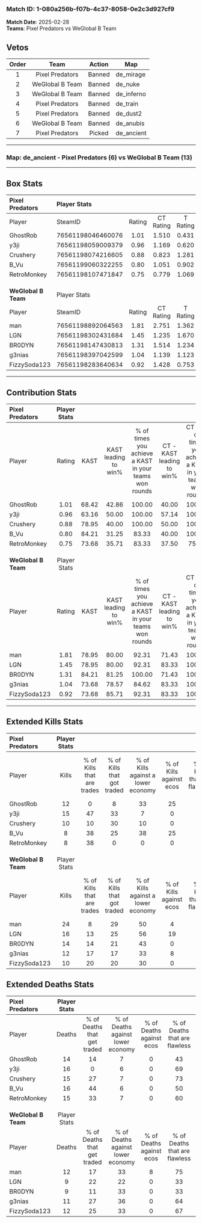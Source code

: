 ### Match ID: 1-080a256b-f07b-4c37-8058-0e2c3d927cf9  
**Match Date**: 2025-02-28  
**Teams**: Pixel Predators vs WeGlobal B Team  

## Vetos  

| Order | Team | Action | Map |
| :---: | :--: | :----: | --- |
| 1 | Pixel Predators | Banned | de_mirage |
| 2 | WeGlobal B Team | Banned | de_nuke |
| 3 | WeGlobal B Team | Banned | de_inferno |
| 4 | Pixel Predators | Banned | de_train |
| 5 | Pixel Predators | Banned | de_dust2 |
| 6 | WeGlobal B Team | Banned | de_anubis |
| 7 | Pixel Predators | Picked | de_ancient |

---  

### **Map**: de_ancient - Pixel Predators (6) vs WeGlobal B Team (13)  
---  

## Box Stats  

| **Pixel Predators** | Player Stats      |        |           |          |       |       |       |         |        |      |     |
| :- | :- | :-: | :-: | :-: | :-: | :-: | :-: | :-: | :-: | :-: | :-: |
| Player              | SteamID           | Rating | CT Rating | T Rating | KAST  |  ADR  | Kills | Assists | Deaths | K/D  | HS% |
| GhostRob            | 76561198046460076 |  1.01  |   1.510   |  0.431   | 68.42 | 84.9  |  12   |    5    |   14   | 0.86 | 75  |
| y3ji                | 76561198059009379 |  0.96  |   1.169   |  0.620   | 63.16 | 63.1  |  15   |    1    |   16   | 0.94 | 53  |
| Crushery            | 76561198074216605 |  0.88  |   0.823   |  1.281   | 78.95 | 59.6  |  10   |    3    |   15   | 0.67 | 30  |
| B_Vu                | 76561199060322255 |  0.80  |   1.051   |  0.902   | 84.21 | 56.9  |   8   |    5    |   16   | 0.50 | 62  |
| RetroMonkey         | 76561198107471847 |  0.75  |   0.779   |  1.069   | 73.68 | 55.3  |   8   |    5    |   15   | 0.53 | 37  |
|                     |                   |        |           |          |       |       |       |         |        |      |     |
|                     |                   |        |           |          |       |       |       |         |        |      |     |
|                     |                   |        |           |          |       |       |       |         |        |      |     |
| **WeGlobal B Team** | Player Stats      |        |           |          |       |       |       |         |        |      |     |
| Player              | SteamID           | Rating | CT Rating | T Rating | KAST  |  ADR  | Kills | Assists | Deaths | K/D  | HS% |
| man                 | 76561198892064563 |  1.81  |   2.751   |  1.362   | 78.95 | 121.3 |  24   |    6    |   12   | 2.00 | 45  |
| LGN                 | 76561198302431684 |  1.45  |   1.235   |  1.670   | 78.95 | 95.0  |  16   |    7    |   9    | 1.78 | 68  |
| BR0DYN              | 76561198147430813 |  1.31  |   1.514   |  1.234   | 84.21 | 71.6  |  14   |    3    |   9    | 1.56 | 50  |
| g3nias              | 76561198397042599 |  1.04  |   1.139   |  1.123   | 73.68 | 61.5  |  12   |    2    |   11   | 1.09 | 75  |
| FizzySoda123        | 76561198283640634 |  0.92  |   1.428   |  0.753   | 73.68 | 57.2  |  10   |    3    |   12   | 0.83 | 40  |
---  

## Contribution Stats  

| **Pixel Predators** | Player Stats |       |                      |                                                        |                           |                                                             |                          |                                                            |
| :- | :-: | :-: | :-: | :-: | :-: | :-: | :-: | :-: |
| Player              |    Rating    | KAST  | KAST leading to win% | % of times you achieve a KAST in your teams won rounds | CT - KAST leading to win% | CT - % of times you achieve a KAST in your teams won rounds | T - KAST leading to win% | T - % of times you achieve a KAST in your teams won rounds |
| GhostRob            |     1.01     | 68.42 |        42.86         |                         100.00                         |           40.00           |                           100.00                            |          50.00           |                           100.00                           |
| y3ji                |     0.96     | 63.16 |        50.00         |                         100.00                         |           57.14           |                           100.00                            |          40.00           |                           100.00                           |
| Crushery            |     0.88     | 78.95 |        40.00         |                         100.00                         |           50.00           |                           100.00                            |          28.57           |                           100.00                           |
| B_Vu                |     0.80     | 84.21 |        31.25         |                         83.33                          |           40.00           |                           100.00                            |          16.67           |                           50.00                            |
| RetroMonkey         |     0.75     | 73.68 |        35.71         |                         83.33                          |           37.50           |                            75.00                            |          33.33           |                           100.00                           |
|                     |              |       |                      |                                                        |                           |                                                             |                          |                                                            |
|                     |              |       |                      |                                                        |                           |                                                             |                          |                                                            |
|                     |              |       |                      |                                                        |                           |                                                             |                          |                                                            |
| **WeGlobal B Team** | Player Stats |       |                      |                                                        |                           |                                                             |                          |                                                            |
| Player              |    Rating    | KAST  | KAST leading to win% | % of times you achieve a KAST in your teams won rounds | CT - KAST leading to win% | CT - % of times you achieve a KAST in your teams won rounds | T - KAST leading to win% | T - % of times you achieve a KAST in your teams won rounds |
| man                 |     1.81     | 78.95 |        80.00         |                         92.31                          |           71.43           |                           100.00                            |          87.50           |                           87.50                            |
| LGN                 |     1.45     | 78.95 |        80.00         |                         92.31                          |           83.33           |                           100.00                            |          77.78           |                           87.50                            |
| BR0DYN              |     1.31     | 84.21 |        81.25         |                         100.00                         |           71.43           |                           100.00                            |          88.89           |                           100.00                           |
| g3nias              |     1.04     | 73.68 |        78.57         |                         84.62                          |           83.33           |                           100.00                            |          75.00           |                           75.00                            |
| FizzySoda123        |     0.92     | 73.68 |        85.71         |                         92.31                          |           83.33           |                           100.00                            |          87.50           |                           87.50                            |
---  

## Extended Kills Stats  

| **Pixel Predators** | Player Stats |                            |                            |                                    |                         |                              |                                 |                                       |                    |           |
| :- | :-: | :-: | :-: | :-: | :-: | :-: | :-: | :-: | :-: | :-: |
| Player              |    Kills     | % of Kills that are trades | % of Kills that got traded | % of Kills against a lower economy | % of Kills against ecos | % of Kills that are flawless | % of Kills that are close duels | % of Kills that are assisted by flash | Pistol Round Kills | AWP Kills |
| GhostRob            |      12      |             0              |             8              |                 33                 |           25            |              50              |                8                |                   0                   |         0          |     2     |
| y3ji                |      15      |             47             |             33             |                 7                  |            0            |              53              |                7                |                   0                   |         0          |     0     |
| Crushery            |      10      |             10             |             30             |                 10                 |            0            |              70              |                0                |                   0                   |         2          |     3     |
| B_Vu                |      8       |             38             |             25             |                 38                 |           25            |              50              |                0                |                   0                   |         0          |     0     |
| RetroMonkey         |      8       |             38             |             0              |                 0                  |            0            |              63              |                0                |                  13                   |         0          |     1     |
|                     |              |                            |                            |                                    |                         |                              |                                 |                                       |                    |           |
|                     |              |                            |                            |                                    |                         |                              |                                 |                                       |                    |           |
|                     |              |                            |                            |                                    |                         |                              |                                 |                                       |                    |           |
| **WeGlobal B Team** | Player Stats |                            |                            |                                    |                         |                              |                                 |                                       |                    |           |
| Player              |    Kills     | % of Kills that are trades | % of Kills that got traded | % of Kills against a lower economy | % of Kills against ecos | % of Kills that are flawless | % of Kills that are close duels | % of Kills that are assisted by flash | Pistol Round Kills | AWP Kills |
| man                 |      24      |             8              |             29             |                 50                 |            4            |              50              |                0                |                   0                   |         0          |     1     |
| LGN                 |      16      |             13             |             25             |                 56                 |           19            |              69              |                6                |                   6                   |         0          |     3     |
| BR0DYN              |      14      |             14             |             21             |                 43                 |            0            |              64              |                0                |                   0                   |         0          |     2     |
| g3nias              |      12      |             17             |             17             |                 33                 |            8            |              58              |               17                |                   0                   |         0          |     2     |
| FizzySoda123        |      10      |             20             |             20             |                 30                 |            0            |              60              |                0                |                   0                   |         1          |     2     |
## Extended Deaths Stats  

| **Pixel Predators** | Player Stats |                             |                                   |                          |                               |                            |                           |               |
| :- | :-: | :-: | :-: | :-: | :-: | :-: | :-: | :-: |
| Player              |    Deaths    | % of Deaths that get traded | % of Deaths against lower economy | % of Deaths against ecos | % of Deaths that are flawless | % of Deaths that are close | % of Deaths while blinded | Deaths to AWP |
| GhostRob            |      14      |             14              |                 7                 |            0             |              43               |             7              |             0             |       0       |
| y3ji                |      16      |              0              |                 6                 |            0             |              69               |             0              |             0             |       1       |
| Crushery            |      15      |             27              |                 7                 |            0             |              73               |             0              |             0             |       0       |
| B_Vu                |      16      |             44              |                 6                 |            0             |              50               |             6              |             0             |       0       |
| RetroMonkey         |      15      |             33              |                 7                 |            0             |              60               |             7              |             7             |       0       |
|                     |              |                             |                                   |                          |                               |                            |                           |               |
|                     |              |                             |                                   |                          |                               |                            |                           |               |
|                     |              |                             |                                   |                          |                               |                            |                           |               |
| **WeGlobal B Team** | Player Stats |                             |                                   |                          |                               |                            |                           |               |
| Player              |    Deaths    | % of Deaths that get traded | % of Deaths against lower economy | % of Deaths against ecos | % of Deaths that are flawless | % of Deaths that are close | % of Deaths while blinded | Deaths to AWP |
| man                 |      12      |             17              |                33                 |            8             |              75               |             8              |             0             |       1       |
| LGN                 |      9       |             22              |                22                 |            0             |              33               |             0              |             0             |       0       |
| BR0DYN              |      9       |             11              |                33                 |            0             |              33               |             0              |            11             |       0       |
| g3nias              |      11      |             27              |                36                 |            0             |              64               |             0              |             0             |       1       |
| FizzySoda123        |      12      |             25              |                33                 |            0             |              67               |             8              |             0             |       0       |
